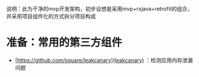 说明：此为干净的mvp开发架构，初步设想是采用mvp+rxjava+retrofit的组合，并采用项目组件化的方式拆分项目构成

# 准备：常用的第三方组件
- [https://github.com/square/leakcanary](leakcanary) ：检测应用内存泄漏问题


